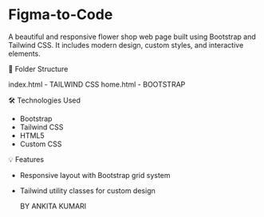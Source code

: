 # Figma-to-Code


A beautiful and responsive flower shop web page built using Bootstrap and Tailwind CSS. It includes modern design, custom styles, and interactive elements.

📁 Folder Structure

index.html - TAILWIND CSS
home.html - BOOTSTRAP


🛠️ Technologies Used

- Bootstrap 
- Tailwind CSS
- HTML5
- Custom CSS


💡 Features

- Responsive layout with Bootstrap grid system
- Tailwind utility classes for custom design

  BY ANKITA KUMARI
